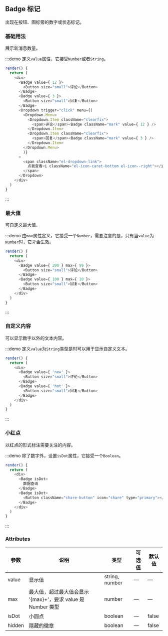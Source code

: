 ## Badge 标记

出现在按钮、图标旁的数字或状态标记。

### 基础用法
展示新消息数量。

:::demo 定义`value`属性，它接受`Number`或者`String`。

```js
render() {
  return (
    <div>
      <Badge value={ 12 }>
        <Button size="small">评论</Button>
      </Badge>
      <Badge value={ 3 }>
        <Button size="small">回复</Button>
      </Badge>
      <Dropdown trigger="click" menu={(
        <Dropdown.Menu>
          <Dropdown.Item className="clearfix">
            <span>评论</span><Badge className="mark" value={ 12 } />
          </Dropdown.Item>
          <Dropdown.Item className="clearfix">
            <span>回复</span><Badge className="mark" value={ 3 } />
          </Dropdown.Item>
        </Dropdown.Menu>
        )}
      >
        <span className="el-dropdown-link">
          点我查看<i className="el-icon-caret-bottom el-icon--right"></i>
        </span>
      </Dropdown>
    </div>
  )
}
```
:::

### 最大值
可自定义最大值。

:::demo 由`max`属性定义，它接受一个`Number`，需要注意的是，只有当`value`为`Number`时，它才会生效。

```js
render() {
  return (
    <div>
      <Badge value={ 200 } max={ 99 }>
        <Button size="small">评论</Button>
      </Badge>
      <Badge value={ 100 } max={ 10 }>
        <Button size="small">回复</Button>
      </Badge>
    </div>
  )
}
```
:::

### 自定义内容
可以显示数字以外的文本内容。

:::demo 定义`value`为`String`类型是时可以用于显示自定义文本。

```js
render() {
  return (
    <div>
      <Badge value={ 'new' }>
        <Button size="small">评论</Button>
      </Badge>
      <Badge value={ 'hot' }>
        <Button size="small">回复</Button>
      </Badge>
    </div>
  )
}
```
:::

### 小红点
以红点的形式标注需要关注的内容。

:::demo 除了数字外，设置`isDot`属性，它接受一个`Boolean`。

```js
render() {
  return (
    <div>
      <Badge isDot>
        数据查询
      </Badge>
      <Badge isDot>
        <Button className="share-button" icon="share" type="primary"></Button>
      </Badge>
    </div>
  )
}
```
:::

### Attributes
| 参数          | 说明            | 类型            | 可选值                 | 默认值   |
|-------------  |---------------- |---------------- |---------------------- |-------- |
| value          | 显示值      | string, number          |          —             |    —     |
| max          |  最大值，超过最大值会显示 '{max}+'，要求 value 是 Number 类型    | number  |         —              |     —    |
| isDot       | 小圆点    | boolean  |  —  |  false |
| hidden | 隱藏的徽章 | boolean | — | false |